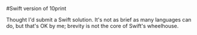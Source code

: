 #Swift version of 10print

Thought I'd submit a Swift solution. It's not as brief as many languages can do, but that's OK by me; brevity is not the core of Swift's wheelhouse.
